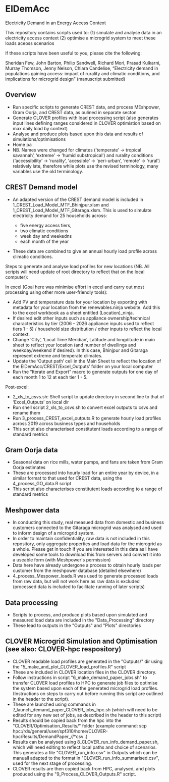 # ElDemAcc
Electricity Demand in an Energy Access Context

This repository contains scripts used to:
(1) simulate and analyse data in an electricity access context
(2) optimise a microgrid system to meet these loads aceoss scenarios

If these scripts have been useful to you, please cite the following:

Sheridan Few, John Barton, Philip Sandwell, Richard Mori, Prasad Kulkarni, Murray Thomson, Jenny Nelson, Chiara Candelise, “Electricity demand in populations gaining access: impact of rurality and climatic conditions, and implications for microgrid design” (manuscript submitted)

## Overview 

- Run specific scripts to generate CREST data, and process MEshpower, Gram Oorja, and CREST data, as oulined in separate secton
- Generate CLOVER profiles with load processing script (also generates input lines defining ranges considered in CLOVER optimistion based on max daily load by context)
- Analyse and produce plots based upon this data and results of simulations/optimisations
- Home pa
- NB. Names were changed for climates (’temperate’ -> tropical savannah’, ‘extreme’ -> ’humid substropical’) and rurality conditions (‘accessibility’ -> ’rurality’, ‘acessible’ -> ‘peri-urban’, ‘remote’ -> ‘rural’) relatively late, therefore while plots use the revised terminology, many variables use the old terminology.

## CREST Demand model

- An adapted version of the CREST demand model is included in 1_CREST_Load_Model_MTF_Bhinjpur.xlsm and 1_CREST_Load_Model_MTF_Gitaraga.xlsm. This is used to simulate electricity demand for 25 households across:
	- five energy access tiers,
	- two climatic conditions
	- week day and weekedns
	- each month of the year

- These data are combined to give an annual hourly load profile across climatic conditions.

Steps to generate and analyse load profiles for new locations (NB. All scripts will need update of root directory to reflect that on the local computer):

In excel (Goal here was minimise effort in excel and carry out most processing using other more user-friendly tools):
- Add PV and temperature data for your location by exporting with metadata for your location from the renewables.ninja website. Add this to the excel workbook as a sheet entitled (Location)_ninja.
- If desired edit other inputs such as appliance ownership/technical characteristics by tier (2006 - 2026 appliance inputs used to reflect tiers 1 - 5) / household size distribution / other inputs to reflect the local context.
- Change ‘City’, ‘Local Time Meridian’, Latitude and longditude in main sheet to reflect your location (and number of dwellings and weekday/weekend if desired). In this case, Bhinjpur and Gitaraga represent extreme and temperate climates.
- Update the ‘Output path’ cell in the Main Sheet to reflect the location of the ElDemAcc/CREST/Excel_Outputs’ folder on your local computer
- Run the “Iterate and Export” macro to generate outputs for one day of each month 1 to 12 at each tier 1 - 5.

Post-excel:
- 2_xls_to_csvs.sh: Shell script to update directory in second line to that of ‘Excel_Outputs’ on local dir
- Run shell script 2_xls_to_csvs.sh to convert excel outputs to csvs and rename them
- Run 3_process_CREST_excel_outputs.R to generate hourly load profiles across 2019 across business types and households
- This script also characterised constitutent loads according to a range of standard metrics


## Gram Oorja data

- Seasonal data on rice mills, water pumps, and fans are taken from Gram Oorja estimates
- These are processed into hourly load for an entire year by device, in a similar format to that used for CREST data, using the 4_process_GO_data.R script
- This script also characterises constitutent loads according to a range of standard metrics

## Meshpower data

- In conducting this study, real measued data from domestic and business customers connected to the Gitaraga microgrid was analysed and used to inform design of a microgrid system.
- In order to maintain confidentiality, raw data is not included in this repository, only aggregate properties and load data for the microgrid as a whole. Please get in touch if you are interested in this data as I have developed some tools to download this from servers and convert it into a useable form (with Meshpower's permission)
- Data here have already undergone a process to obtain hourly loads per customer from the meshpower database (detailed elsewhere)
- 4_process_Mespower_loads.R was used to generate processed loads from raw data, but will not work here as raw data is excluded (processed data is included to facilitate running of later scripts)

## Data processing

- Scripts to process, and produce plots based upon simulated and measured load data are included in the "Data_Processing" directory
- These lead to outputs in the "Outputs" and "Plots" directories


## CLOVER Microgrid Simulation and Optimisation (see also: CLOVER-hpc respository)

- CLOVER readable load profiles are generated in the "Outputs/" dir using the "5_make_and_plot_CLOVER_load_profiles.R" script
- These are included in CLOVER location files in the CLOVER directory.
- Follow instructions in script "6_make_demand_paper_jobs.sh" to transfer CLOVER load profiles to HPC to generate job files to optimise the system based upon each of the generated microgrid load profiles. (Instructions on steps to carry out before running this script are outlined in the header to the script).
- These are launched using commands in 7_launch_demand_paper_CLOVER_jobs_hpc.sh (which will need to be edited for any new set of jobs, as described in the header to this script)
- Results should be copied back from the hpc into the "CLOVER/Optimisation_Results/" folder 
(example command: scp hpc:/rds/general/user/spf310/home/CLOVER-hpc/Results/DemandPaper_*/*/*csv .)
- Results can be analysed using 8_CLOVER_run_info_demand_paper.sh, which will need editing to reflect local paths and choice of scenarios. This generates a file "CLOVER_run_info.csv" in Outputs which can be manuall adapted to the format in "CLOVER_run_info_summarised.csv", used for the next stage of processing.
- CLOVER results are then copied back from HPC, analysed, and plots produced using the "9_Process_CLOVER_Outputs.R" script.
